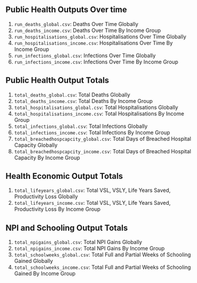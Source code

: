 
## Public Health Outputs Over time                     
1. `run_deaths_global.csv`: Deaths Over Time Globally               
1. `run_deaths_income.csv`: Deaths Over Time By Income Group                
1. `run_hospitalisations_global.csv`: Hospitalisations Over Time Globally 
1. `run_hospitalisations_income.csv`: Hospitalisations Over Time By Income Group    
1. `run_infections_global.csv`: Infections Over Time Globally       
1. `run_infections_income.csv`: Infections Over Time By Income Group            

## Public Health Output Totals    

1. `total_deaths_global.csv`: Total Deaths Globally  
1. `total_deaths_income.csv`: Total Deaths By Income Group  
1. `total_hospitalisations_global.csv`: Total Hospitalisations Globally 
1. `total_hospitalisations_income.csv`: Total Hospitalisations By Income Group 
1. `total_infections_global.csv`: Total Infections Globally 
1. `total_infections_income.csv`: Total Infections By Income Group 
1. `total_breachedhospcapcity_global.csv`: Total Days of Breached Hospital Capacity Globally 
1. `total_breachedhospcapcity_income.csv`: Total Days of Breached Hospital Capacity By Income Group 

## Health Economic Output Totals    

1. `total_lifeyears_global.csv`: Total VSL, VSLY, Life Years Saved, Productivity Loss Globally
1. `total_lifeyears_income.csv`: Total VSL, VSLY, Life Years Saved, Productivity Loss By Income Group

## NPI and Schooling Output Totals  

1. `total_npigains_global.csv`: Total NPI Gains Globally
1. `total_npigains_income.csv`: Total NPI Gains By Income Group
1. `total_schoolweeks_global.csv`: Total Full and Partial Weeks of Schooling Gained Globally
1. `total_schoolweeks_income.csv`: Total Full and Partial Weeks of Schooling Gained By Income Group
